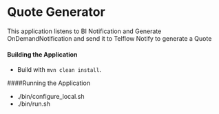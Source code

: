 # Quote Generator

This application listens to BI Notification and Generate OnDemandNotification and send it to Telflow Notify to generate a Quote


#### Building the Application
- Build with `mvn clean install`.

####Running the Application
- ./bin/configure_local.sh
- ./bin/run.sh
